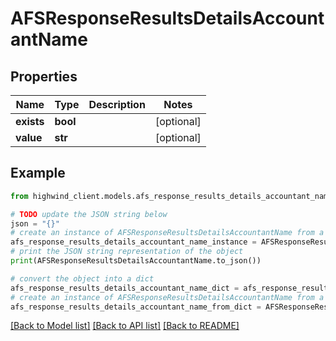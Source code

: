 # AFSResponseResultsDetailsAccountantName


## Properties

Name | Type | Description | Notes
------------ | ------------- | ------------- | -------------
**exists** | **bool** |  | [optional] 
**value** | **str** |  | [optional] 

## Example

```python
from highwind_client.models.afs_response_results_details_accountant_name import AFSResponseResultsDetailsAccountantName

# TODO update the JSON string below
json = "{}"
# create an instance of AFSResponseResultsDetailsAccountantName from a JSON string
afs_response_results_details_accountant_name_instance = AFSResponseResultsDetailsAccountantName.from_json(json)
# print the JSON string representation of the object
print(AFSResponseResultsDetailsAccountantName.to_json())

# convert the object into a dict
afs_response_results_details_accountant_name_dict = afs_response_results_details_accountant_name_instance.to_dict()
# create an instance of AFSResponseResultsDetailsAccountantName from a dict
afs_response_results_details_accountant_name_from_dict = AFSResponseResultsDetailsAccountantName.from_dict(afs_response_results_details_accountant_name_dict)
```
[[Back to Model list]](../README.md#documentation-for-models) [[Back to API list]](../README.md#documentation-for-api-endpoints) [[Back to README]](../README.md)


